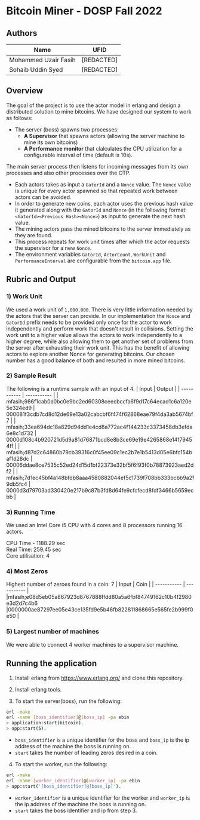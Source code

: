 # Bitcoin Miner - DOSP Fall 2022

## Authors
| Name | UFID |
| ----------- | ----------- |
| Mohammed Uzair Fasih | [REDACTED] |
| Sohaib Uddin Syed | [REDACTED] |

## Overview
The goal of the project is to use the actor model in erlang and design a distributed solution to mine bitcoins. We have designed our system to work as follows:

- The server (boss) spawns two processes: 
  - **A Supervisor** that spawns actors (allowing the server machine to mine its own bitcoins)
  - **A Performance monitor** that clalculates the CPU utilization for a configurable interval of time (default is 10s).

The main server process then listens for incoming messages from its own processes and also other processes over the OTP.

- Each actors takes as input a `GatorId` and a `Nonce` value. The `Nonce` value is unique for every actor spawned so that repeated work between actors can be avoided.
- In order to generate new coins, each actor uses the previous hash value it generated along with the `GatorId` and `Nonce` (in the following format: `<GatorId><Previous Hash><Nonce>`) as input to generate the next hash value.
- The mining actors pass the mined bitcoins to the server immediately as they are found.
- This process repeats for work unit times after which the actor requests the supervisor for a new `Nonce`.
- The environment variables `GatorId`, `ActorCount`, `WorkUnit` and `PerformanceInterval` are configurable from the `bitcoin.app` file.

## Rubric and Output

### 1) Work Unit

We used a work unit of `1,000,000`. There is very little information needed by the actors that the server can provide. In our implementation the `Nonce` and `GatorId` prefix needs to be provided only once for the actor to work independently and perform work that doesn't result in collisions. Setting the work unit to a higher value allows the actors to work independently to a higher degree, while also allowing them to get another set of problems from the server after exhausting their work unit. This has the benefit of allowing actors to explore another Nonce for generating bitcoins. Our chosen number has a good balance of both and resulted in more mined bitcoins.  

### 2) Sample Result
The following is a runtime sample with an input of 4.
| Input | Output |
| ----------- | ----------- |
| mfasih;986f1cab0a0bc0e9bc2ed60308ceecbccfa6f9d17c64ecad1c6a120e5e324ed9 | 000081f3cdb7cd8d12de69e13a02cabcbf6f474f62868eae79f4da3ab5674bf7 |
| mfasih;33ea694dc18a829d94dd1e4cd8a772ac4f144233c3373458db3efda6e8c1d732 | 0000d108c4b920721d5d9a81d76871bcd8e8b3ce69e19e4265868e14f79454ff |
| mfasih;d87d2c64860b79cb39316c0f45ee09c1ec2b7e1b5413d05e6bfc154baf1d28dc | 00006ddae8ce7535c52ed24d15d1bf22373e32bf5f6f93f0b78873923aed2df2 |
| mfasih;7d1ec45bf4a148bfdb8aaa4580882044ef5c1739f708bb333bcbb9a2f9db5fc4 | 0000d3d79703ad330420e217b9c87b3fd8d64fe9cfcfecd8fdf3466b5659ecbb |

### 3) Running Time
We used an Intel Core i5 CPU with 4 cores and 8 processors running 16 actors.

CPU Time - 1188.29 sec<br/>
Real Time: 259.45 sec<br/>
Core utilisation: 4

### 4) Most Zeros
Highest number of zeroes found in a coin: 7
| Input | Coin |
| ----------- | ----------- |
|mfasih;e08d5eb05a867923d8767888ffdd80a5a6fbf84749162c10b4f2980e3d2d7c4b6  |0000000ae87297ee05e43ce135fd9e5b46fb822811868665e565fe2b999f0e50 |

### 5) Largest number of machines
We were able to connect 4 worker machines to a supervisor machine.

## Running the application
1) Install erlang from https://www.erlang.org/ and clone this repository.

2) Install erlang tools.


3) To start the server(boss), run the following:

```bash
erl -make
erl -name [boss_identifier]@[boss_ip] -pa ebin
> application:start(bitcoin).
> app:start(5).
```

- ```boss_identifier``` is a unique identifier for the boss and ```boss_ip``` is the ip address of the machine the boss is running on.
- ```start``` takes the number of leading zeros desired in a coin.

4) To start the worker, run the following:

```bash
erl -make
erl -name [worker_identifier]@[worker_ip] -pa ebin
> app:start('[boss_identifier]@[boss_ip]').
```
- ```worker_identifier``` is a unique identifier for the worker and ```worker_ip``` is the ip address of the machine the boss is running on.
- ```start``` takes the boss identifier and ip from step 3.
